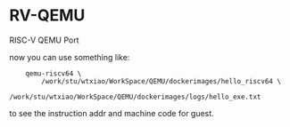 # RV-QEMU
RISC-V QEMU Port

now you can use something like:
```
    qemu-riscv64 \
        /work/stu/wtxiao/WorkSpace/QEMU/dockerimages/hello_riscv64 \
        /work/stu/wtxiao/WorkSpace/QEMU/dockerimages/logs/hello_exe.txt

```
to see the instruction addr and machine code for guest.